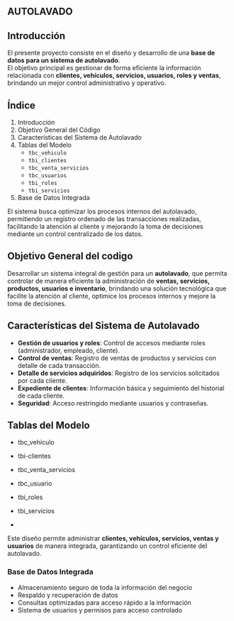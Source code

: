 ## AUTOLAVADO
## Introducción
El presente proyecto consiste en el diseño y desarrollo de una **base de datos para un sistema de autolavado**.  
El objetivo principal es gestionar de forma eficiente la información relacionada con **clientes, vehículos, servicios, usuarios, roles y ventas**, brindando un mejor control administrativo y operativo.  


##  Índice
1. Introducción  
2. Objetivo General del Código  
3. Características del Sistema de Autolavado  
4. Tablas del Modelo  
   - `tbc_vehiculo`  
   - `tbi_clientes`  
   - `tbc_venta_servicios`  
   - `tbc_usuarios`  
   - `tbi_roles`  
   - `tbi_servicios`
5. Base de Datos Integrada

El sistema busca optimizar los procesos internos del autolavado, permitiendo un registro ordenado de las transacciones realizadas, facilitando la atención al cliente y mejorando la toma de decisiones mediante un control centralizado de los datos.  


## Objetivo General del codigo
Desarrollar un sistema integral de gestión para un **autolavado**, que permita controlar de manera eficiente la administración de **ventas, servicios, productos, usuarios e inventario**, brindando una solución tecnológica que facilite la atención al cliente, optimice los procesos internos y mejore la toma de decisiones.

## Características del Sistema de Autolavado
- **Gestión de usuarios y roles**: Control de accesos mediante roles (administrador, empleado, cliente).  
- **Control de ventas**: Registro de ventas de productos y servicios con detalle de cada transacción.    
- **Detalle de servicios adquiridos**: Registro de los servicios solicitados por cada cliente.  
- **Expediente de clientes**: Información básica y seguimiento del historial de cada cliente.  
- **Seguridad**: Acceso restringido mediante usuarios y contraseñas.  

##  Tablas del Modelo
- tbc_vehiculo
- tbi-clientes
- tbc_venta_servicios
- tbc_usuario
- tbi_roles

- tbi_servicios
- 
Este diseño permite administrar **clientes, vehículos, servicios, ventas y usuarios** de manera integrada, garantizando un control eficiente del autolavado.

### Base de Datos Integrada
- Almacenamiento seguro de toda la información del negocio
- Respaldo y recuperación de datos
- Consultas optimizadas para acceso rápido a la información
- Sistema de usuarios y permisos para acceso controlado
